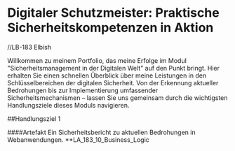 # Digitaler Schutzmeister: Praktische Sicherheitskompetenzen in Aktion
//LB-183 Elbish

Willkommen zu meinem Portfolio, das meine Erfolge im Modul "Sicherheitsmanagement in der Digitalen Welt" auf den Punkt bringt. Hier erhalten Sie einen schnellen Überblick über meine Leistungen in den Schlüsselbereichen der digitalen Sicherheit. Von der Erkennung aktueller Bedrohungen bis zur Implementierung umfassender Sicherheitsmechanismen – lassen Sie uns gemeinsam durch die wichtigsten Handlungsziele dieses Moduls navigieren.

##Handlungsziel 1

####Artefakt
Ein Sicherheitsbericht zu aktuellen Bedrohungen in Webanwendungen.
**LA_183_10_Business_Logic
